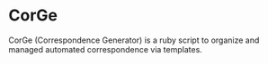 # CorGe
CorGe (Correspondence Generator) is a ruby script to organize and managed automated correspondence via templates.

